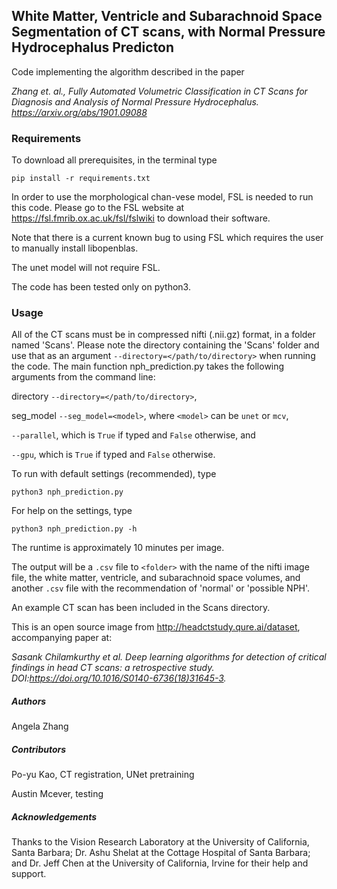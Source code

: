 ## White Matter, Ventricle and Subarachnoid Space Segmentation of CT scans, with Normal Pressure Hydrocephalus Predicton


Code implementing the algorithm described in the paper 

*Zhang et. al., Fully Automated Volumetric Classification in CT Scans for Diagnosis and Analysis of Normal Pressure Hydrocephalus. https://arxiv.org/abs/1901.09088*


### Requirements


To download all prerequisites, in the terminal type
```
pip install -r requirements.txt
```
In order to use the morphological chan-vese model, FSL is needed to run this code. Please go to the FSL website at https://fsl.fmrib.ox.ac.uk/fsl/fslwiki to download their software.

Note that there is a current known bug to using FSL which requires the user to manually install libopenblas.

The unet model will not require FSL.

The code has been tested only on python3.

### Usage


All of the CT scans must be in compressed nifti (.nii.gz) format, in a folder named 'Scans'.
Please note the directory containing the 'Scans' folder and use that as an argument `--directory=</path/to/directory>` when running the code.
The main function nph_prediction.py takes the following arguments from the command line: 

directory `--directory=</path/to/directory>`, 

seg_model `--seg_model=<model>`, where `<model>` can be `unet` or `mcv`,

`--parallel`, which is `True` if typed and `False` otherwise, and

`--gpu`, which is `True` if typed and `False` otherwise.

To run with default settings (recommended), type
```
python3 nph_prediction.py
```

For help on the settings, type
```
python3 nph_prediction.py -h
```

The runtime is approximately 10 minutes per image.

The output will be a `.csv` file to `<folder>` with the name of the nifti image file, the white matter, ventricle, and subarachnoid space volumes, and another `.csv` file with the recommendation of 'normal' or 'possible NPH'.

An example CT scan has been included in the Scans directory. 

This is an open source image from http://headctstudy.qure.ai/dataset, accompanying paper at:

*Sasank Chilamkurthy et al. Deep learning algorithms for detection of critical findings in
head CT scans: a retrospective study. DOI:https://doi.org/10.1016/S0140-6736(18)31645-3.*

##### Authors
Angela Zhang

##### Contributors
Po-yu Kao, CT registration, UNet pretraining

Austin Mcever, testing

##### Acknowledgements
Thanks to the Vision Research Laboratory at the University of California, Santa Barbara; Dr. Ashu Shelat at the Cottage Hospital of Santa Barbara; and Dr. Jeff Chen at the University of California, Irvine for their help and support.

